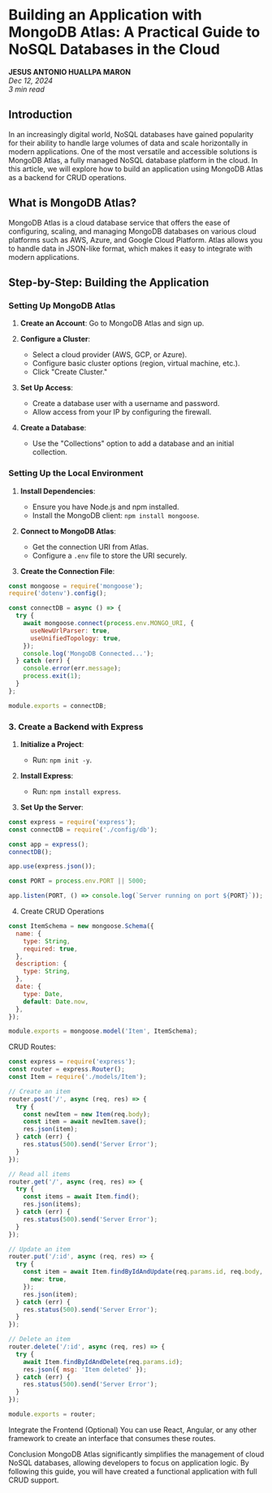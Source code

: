 # Building an Application with MongoDB Atlas: A Practical Guide to NoSQL Databases in the Cloud

**JESUS ANTONIO HUALLPA MARON**  
*Dec 12, 2024*  
*3 min read*

## Introduction
In an increasingly digital world, NoSQL databases have gained popularity for their ability to handle large volumes of data and scale horizontally in modern applications. One of the most versatile and accessible solutions is MongoDB Atlas, a fully managed NoSQL database platform in the cloud. In this article, we will explore how to build an application using MongoDB Atlas as a backend for CRUD operations.

## What is MongoDB Atlas?

MongoDB Atlas is a cloud database service that offers the ease of configuring, scaling, and managing MongoDB databases on various cloud platforms such as AWS, Azure, and Google Cloud Platform. Atlas allows you to handle data in JSON-like format, which makes it easy to integrate with modern applications.

## Step-by-Step: Building the Application

### Setting Up MongoDB Atlas

1. **Create an Account**: Go to MongoDB Atlas and sign up.

2. **Configure a Cluster**:
   - Select a cloud provider (AWS, GCP, or Azure).
   - Configure basic cluster options (region, virtual machine, etc.).
   - Click "Create Cluster."

3. **Set Up Access**:
   - Create a database user with a username and password.
   - Allow access from your IP by configuring the firewall.

4. **Create a Database**:
   - Use the "Collections" option to add a database and an initial collection.

### Setting Up the Local Environment

1. **Install Dependencies**:
   - Ensure you have Node.js and npm installed.
   - Install the MongoDB client: `npm install mongoose`.

2. **Connect to MongoDB Atlas**:
   - Get the connection URI from Atlas.
   - Configure a `.env` file to store the URI securely.

3. **Create the Connection File**:

```javascript
const mongoose = require('mongoose'); 
require('dotenv').config();

const connectDB = async () => {
  try {
    await mongoose.connect(process.env.MONGO_URI, {
      useNewUrlParser: true,
      useUnifiedTopology: true,
    });
    console.log('MongoDB Connected...');
  } catch (err) {
    console.error(err.message);
    process.exit(1);
  }
};

module.exports = connectDB;
```
### 3. Create a Backend with Express

1. **Initialize a Project**:
   - Run: `npm init -y`.

2. **Install Express**:
   - Run: `npm install express`.

3. **Set Up the Server**:

```javascript
const express = require('express');
const connectDB = require('./config/db');

const app = express();
connectDB();

app.use(express.json());

const PORT = process.env.PORT || 5000;

app.listen(PORT, () => console.log(`Server running on port ${PORT}`));

```
4. Create CRUD Operations

```javascript
const ItemSchema = new mongoose.Schema({
  name: {
    type: String,
    required: true,
  },
  description: {
    type: String,
  },
  date: {
    type: Date,
    default: Date.now,
  },
});

module.exports = mongoose.model('Item', ItemSchema);
```
CRUD Routes:

```javascript
const express = require('express');
const router = express.Router();
const Item = require('./models/Item');

// Create an item
router.post('/', async (req, res) => {
  try {
    const newItem = new Item(req.body);
    const item = await newItem.save();
    res.json(item);
  } catch (err) {
    res.status(500).send('Server Error');
  }
});

// Read all items
router.get('/', async (req, res) => {
  try {
    const items = await Item.find();
    res.json(items);
  } catch (err) {
    res.status(500).send('Server Error');
  }
});

// Update an item
router.put('/:id', async (req, res) => {
  try {
    const item = await Item.findByIdAndUpdate(req.params.id, req.body, {
      new: true,
    });
    res.json(item);
  } catch (err) {
    res.status(500).send('Server Error');
  }
});

// Delete an item
router.delete('/:id', async (req, res) => {
  try {
    await Item.findByIdAndDelete(req.params.id);
    res.json({ msg: 'Item deleted' });
  } catch (err) {
    res.status(500).send('Server Error');
  }
});

module.exports = router;
```
Integrate the Frontend (Optional)
You can use React, Angular, or any other framework to create an interface that consumes these routes.

Conclusion
MongoDB Atlas significantly simplifies the management of cloud NoSQL databases, allowing developers to focus on application logic. By following this guide, you will have created a functional application with full CRUD support.

